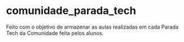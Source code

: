 # comunidade_parada_tech
Feito com o objetivo de armazenar as aulas realizadas em cada Parada Tech da Comunidade feita pelos alunos.
